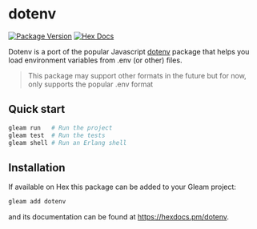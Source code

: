 # dotenv

[![Package Version](https://img.shields.io/hexpm/v/dotenv)](https://hex.pm/packages/dotenv)
[![Hex Docs](https://img.shields.io/badge/hex-docs-ffaff3)](https://hexdocs.pm/dotenv/)

Dotenv is a port of the popular Javascript [dotenv](https://github.com/motdotla/dotenv/blob/master/lib/main.js) package that helps you load environment variables from .env (or other) files.

> This package may support other formats in the future but for now, only supports the popular .env format

## Quick start

```sh
gleam run   # Run the project
gleam test  # Run the tests
gleam shell # Run an Erlang shell
```

## Installation

If available on Hex this package can be added to your Gleam project:

```sh
gleam add dotenv
```

and its documentation can be found at <https://hexdocs.pm/dotenv>.
